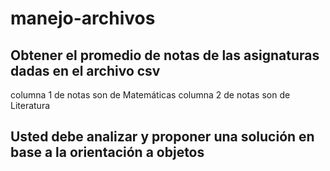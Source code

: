 # manejo-archivos

## Obtener el promedio de notas de las asignaturas dadas en el archivo csv

columna 1 de notas son de Matemáticas
columna 2 de notas son de Literatura

## Usted debe analizar y proponer una solución en base a la orientación a objetos
